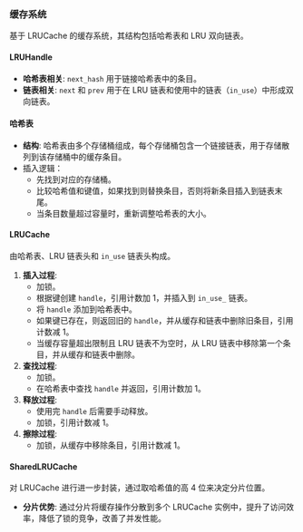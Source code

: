 ### 缓存系统

基于 LRUCache 的缓存系统，其结构包括哈希表和 LRU 双向链表。

#### LRUHandle

- **哈希表相关**: `next_hash` 用于链接哈希表中的条目。
- **链表相关**: `next` 和 `prev` 用于在 LRU 链表和使用中的链表（`in_use`）中形成双向链表。

#### 哈希表

- **结构**: 哈希表由多个存储桶组成，每个存储桶包含一个链接链表，用于存储散列到该存储桶中的缓存条目。
- 插入逻辑：
  - 先找到对应的存储桶。
  - 比较哈希值和键值，如果找到则替换条目，否则将新条目插入到链表末尾。
  - 当条目数量超过容量时，重新调整哈希表的大小。

#### LRUCache

由哈希表、LRU 链表头和 `in_use` 链表头构成。

1. **插入过程**:
   - 加锁。
   - 根据键创建 `handle`，引用计数加 1，并插入到 `in_use_` 链表。
   - 将 `handle` 添加到哈希表中。
   - 如果键已存在，则返回旧的 `handle`，并从缓存和链表中删除旧条目，引用计数减 1。
   - 当缓存容量超出限制且 LRU 链表不为空时，从 LRU 链表中移除第一个条目，并从缓存和链表中删除。
2. **查找过程**:
   - 加锁。
   - 在哈希表中查找 `handle` 并返回，引用计数加 1。
3. **释放过程**:
   - 使用完 `handle` 后需要手动释放。
   - 加锁，引用计数减 1。
4. **擦除过程**:
   - 加锁，从缓存中移除条目，引用计数减 1。

#### SharedLRUCache

对 LRUCache 进行进一步封装，通过取哈希值的高 4 位来决定分片位置。

- **分片优势**: 通过分片将缓存操作分散到多个 LRUCache 实例中，提升了访问效率，降低了锁的竞争，改善了并发性能。